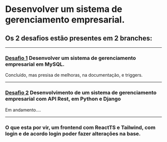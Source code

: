 # Desenvolver um sistema de gerenciamento empresarial.

## Os 2 desafios estão presentes em 2 branches:

---

### <a href="https://github.com/guilhermeforprojeto/enterprise_management_MySQL/tree/Desafio_1">Desafio 1</a> Desenvolver um sistema de gerenciamento empresarial em MySQL.
Concluído, mas presisa de melhoras, na documentação, e triggers.

---

### <a href="https://github.com/guilhermeforprojeto/enterprise_management_MySQL/tree/Desafio_2">Desafio 2</a> Desenvolvimento de um sistema de gerenciamento empresarial com API Rest, em Python e Django 
Em andamento.... 

---

### O que esta por vir, um frontend com ReactTS e Tailwind, com login e de acordo login poder fazer alterações na base.  

